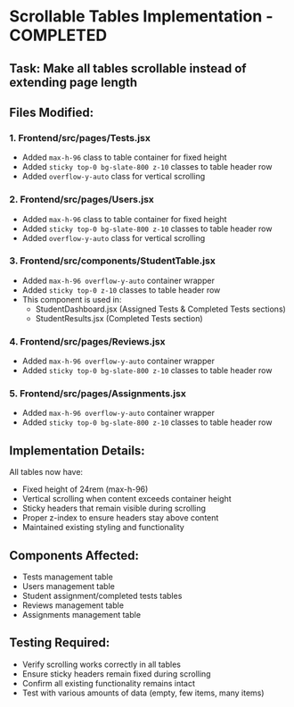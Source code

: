 # Scrollable Tables Implementation - COMPLETED

## Task: Make all tables scrollable instead of extending page length

## Files Modified:

### 1. Frontend/src/pages/Tests.jsx
- Added `max-h-96` class to table container for fixed height
- Added `sticky top-0 bg-slate-800 z-10` classes to table header row
- Added `overflow-y-auto` class for vertical scrolling

### 2. Frontend/src/pages/Users.jsx  
- Added `max-h-96` class to table container for fixed height
- Added `sticky top-0 bg-slate-800 z-10` classes to table header row
- Added `overflow-y-auto` class for vertical scrolling

### 3. Frontend/src/components/StudentTable.jsx
- Added `max-h-96 overflow-y-auto` container wrapper
- Added `sticky top-0 z-10` classes to table header row
- This component is used in:
  - StudentDashboard.jsx (Assigned Tests & Completed Tests sections)
  - StudentResults.jsx (Completed Tests section)

### 4. Frontend/src/pages/Reviews.jsx
- Added `max-h-96 overflow-y-auto` container wrapper
- Added `sticky top-0 bg-slate-800 z-10` classes to table header row

### 5. Frontend/src/pages/Assignments.jsx
- Added `max-h-96 overflow-y-auto` container wrapper
- Added `sticky top-0 bg-slate-800 z-10` classes to table header row

## Implementation Details:

All tables now have:
- Fixed height of 24rem (max-h-96)
- Vertical scrolling when content exceeds container height
- Sticky headers that remain visible during scrolling
- Proper z-index to ensure headers stay above content
- Maintained existing styling and functionality

## Components Affected:
- Tests management table
- Users management table  
- Student assignment/completed tests tables
- Reviews management table
- Assignments management table

## Testing Required:
- Verify scrolling works correctly in all tables
- Ensure sticky headers remain fixed during scrolling
- Confirm all existing functionality remains intact
- Test with various amounts of data (empty, few items, many items)
